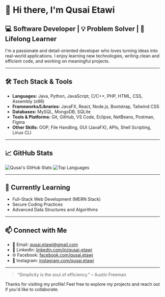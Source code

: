 # 👋 Hi there, I'm Qusai Etawi

## 💻 Software Developer | 💡 Problem Solver | 🚀 Lifelong Learner

I'm a passionate and detail-oriented developer who loves turning ideas into real-world applications. I enjoy learning new technologies, writing clean and efficient code, and working on meaningful projects.

---

## 🛠️ Tech Stack & Tools

- **Languages:** Java, Python, JavaScript, C/C++, PHP, HTML, CSS, Assembly (x86)
- **Frameworks/Libraries:** JavaFX, React, Node.js, Bootstrap, Tailwind CSS
- **Databases:** MySQL, MongoDB, SQLite
- **Tools & Platforms:** Git, GitHub, VS Code, Eclipse, NetBeans, Postman, Figma
- **Other Skills:** OOP, File Handling, GUI (JavaFX), APIs, Shell Scripting, Linux CLI

---

## 📈 GitHub Stats

![Qusai's GitHub Stats](https://github-readme-stats.vercel.app/api?username=QusaiEtawi&show_icons=true&theme=tokyonight)
![Top Languages](https://github-readme-stats.vercel.app/api/top-langs/?username=QusaiEtawi&layout=compact&theme=tokyonight)

---

## 🌱 Currently Learning

- Full-Stack Web Development (MERN Stack)
- Secure Coding Practices
- Advanced Data Structures and Algorithms

---

## 📫 Connect with Me

- 📧 Email: [qusai.etawi@gmail.com](mailto:qusai.etawi@gmail.com)  
- 💼 LinkedIn: [linkedin.com/in/qusai-etawi](https://linkedin.com/in/qusai-etawi)  
- 🌐 Facebook: [facebook.com/qusai.etawi](https://facebook.com/qusai.etawi)  
- 📸 Instagram: [instagram.com/qusai.etawi](https://instagram.com/qusai.etawi)

---

> “Simplicity is the soul of efficiency.” – Austin Freeman

Thanks for visiting my profile! Feel free to explore my projects and reach out if you'd like to collaborate.
